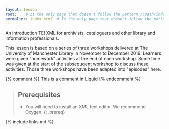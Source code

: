 ```yaml
---
layout: lesson
root: .  # Is the only page that doesn't follow the pattern /:path/index.html
permalink: index.html  # Is the only page that doesn't follow the pattern /:path/index.html
---
```


An introduction TEI XML for archivists, cataloguers and other library and information professionals.

This lesson is based on a series of three workshops delivered at The University of Manchester Library in November to December 2019.
Learners were given "homework" activities at the end of each workshop.
Some time was given at the start of the subsequqent workshop to discuss these activities. 
Those three workshops have been adapted into "episodes" here.

<!-- this is an html comment -->

{% comment %} This is a comment in Liquid {% endcomment %}

> ## Prerequisites
>
> - You will need to install an XML text editor. We recommend Oxygen.
{: .prereq}

{% include links.md %}
